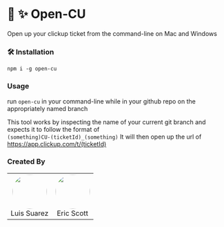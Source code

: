 # 📂 ✨ Open-CU
Open up your clickup ticket from the command-line on Mac and Windows

### 🛠️ Installation
`npm i -g open-cu`

### Usage
run `open-cu` in your command-line while in your github repo on the appropriately named branch

This tool works by inspecting the name of your current git branch and expects it to follow the format of  
`(something)CU-(ticketId)_(something)`
It will then open up the url of https://app.clickup.com/t/(ticketId)

### Created By
<table>
  <tr>
    <td align="center">
<div style="text-align:center;">
<a href="https://github.com/suarezluis"><img src="https://github.com/suarezluis.png" height="auto" width="80" style="border-radius:50%"></a><br/> Luis Suarez<br/>
  </td>
      <td align="center">
<a href="https://github.com/thunderducky"><img src="https://github.com/thunderducky.png" height="auto" width="80" style="border-radius:50%"><br/></a>Eric Scott
    </td>
  </tr>
</div>
